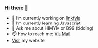 ### Hi there 👋


- 🔭 I’m currently working on [linkfyle](https://github.com/linkfyle/linkfyle)
- 🌱 I’m currently learning Javascript
- 💬 Ask me about HIMYM or B99 (kidding)
- 📫 How to reach me: [Via Mail](mailto:harunrewy@gmail.com)
- [Visit](https://rewyy.me/) my website
